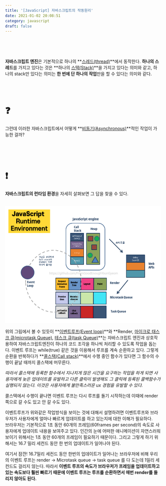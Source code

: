 ```yaml
---
title: '[JavaScript] 자바스크립트의 작동원리'
date: 2021-01-02 20:08:51
category: javascript
draft: false
---
```


<br/>
<br/>
<br/>

**자바스크립트 엔진**은 기본적으로 하나의 **[스레드(thread)](https://goodenoughyoungyeom.netlify.app/JavaScript/[JavaScript]%20%EC%9E%90%EB%B0%94%EC%8A%A4%ED%81%AC%EB%A6%BD%ED%8A%B8%EC%9D%98%20%EC%A3%BC%EC%9A%94%EA%B0%9C%EB%85%90/#%EC%8A%A4%EB%A0%88%EB%93%9Cthread)**에서 동작한다. **하나의 스레드**를 가지고 있다는 것은 **하나의 [스택(Stack)](https://goodenoughyoungyeom.netlify.app/JavaScript/[JavaScript]%20%EC%9E%90%EB%B0%94%EC%8A%A4%ED%81%AC%EB%A6%BD%ED%8A%B8%EC%9D%98%20%EC%A3%BC%EC%9A%94%EA%B0%9C%EB%85%90/#%EC%8A%A4%ED%83%9Dstack-%EC%98%81%EC%97%AD)**을 가지고 있다는 의미와 같고, 하나의 stack만 있다는 의미는 **한 번에 단 하나의 작업**만을 할 수 있다는 의미와 같다.
<br/>
<br/>
<br/>
<br/>

# &#10067;

그런데 이러한 자바스크립트에서 어떻게 **[비동기(Asynchronous)](https://goodenoughyoungyeom.netlify.app/Web%20Development/[Web%20Development]%EB%8F%99%EA%B8%B0%EC%99%80%EB%B9%84%EB%8F%99%EA%B8%B0%EC%B2%98%EB%A6%AC/#%EB%B9%84%EB%8F%99%EA%B8%B0asynchronous)**적인 작업이 가능한 걸까?

<br/>
<br/>
<br/>

# &#10071;

**자바스크립트의 런타임 환경**을 자세히 살펴보면 그 답을 찾을 수 있다.
<br/>
<br/>

![](./images/2_runtime_environment.png)

위의 그림에서 볼 수 있듯이 **[이벤트루프(Event loop)](https://goodenoughyoungyeom.netlify.app/JavaScript/[JavaScript]%20%EC%9E%90%EB%B0%94%EC%8A%A4%ED%81%AC%EB%A6%BD%ED%8A%B8%EC%9D%98%20%EC%A3%BC%EC%9A%94%EA%B0%9C%EB%85%90/#%EC%9D%B4%EB%B2%A4%ED%8A%B8%EB%A3%A8%ED%94%84event-loop)**와 **Render, [마이크로 태스크 큐(microtask Queue)](https://goodenoughyoungyeom.netlify.app/JavaScript/[JavaScript]%20%EC%9E%90%EB%B0%94%EC%8A%A4%ED%81%AC%EB%A6%BD%ED%8A%B8%EC%9D%98%20%EC%A3%BC%EC%9A%94%EA%B0%9C%EB%85%90/#%EB%A7%88%EC%9D%B4%ED%81%AC%EB%A1%9C-%ED%83%9C%EC%8A%A4%ED%81%AC-%ED%81%90microtask-queue), [테스크 큐(task Queue)](https://goodenoughyoungyeom.netlify.app/JavaScript/[JavaScript]%20%EC%9E%90%EB%B0%94%EC%8A%A4%ED%81%AC%EB%A6%BD%ED%8A%B8%EC%9D%98%20%EC%A3%BC%EC%9A%94%EA%B0%9C%EB%85%90/#%ED%85%8C%EC%8A%A4%ED%81%AC-%ED%81%90task-queue)**는 자바스크립트 엔진과 상호작용하여 자바스크립트엔진이 하나의 코드 조각을 하나씩 처리할 수 있도록 작업을 돕는다.
이벤트 루프는 while(true) 같은 것을 이용해서 루프를 계속 순환하고 있다. 그렇게 순환을 반복하다가 **[콜스택(Call stack)](https://goodenoughyoungyeom.netlify.app/JavaScript/[JavaScript]%20%EC%9E%90%EB%B0%94%EC%8A%A4%ED%81%AC%EB%A6%BD%ED%8A%B8%EC%9D%98%20%EC%A3%BC%EC%9A%94%EA%B0%9C%EB%85%90/#%EC%BD%9C%EC%8A%A4%ED%83%9Dcall-stack)**에서 수행 중인 함수가 있다면 그 함수의 수행이 끝날 때까지 콜스택에 머무른다.
<br/>

_따라서 콜스택에 등록한 함수에서 지나치게 많은 시간을 요구하는 작업을 하게 되면 사용자에게 늦은 업데이트를 유발하고 다른 클릭이 발생해도 그 클릭에 등록된 콜백함수가 실행되지 않는다. 이것은 사용자에게 불만족스러운 ux 경험을 유발할 수 있다._
<br/>

콜스택에서 수행이 끝나면 이벤트 루프는 다시 루프를 돌기 시작하는데 이때에 render 쪽으로 갈 수도 있고 안 갈 수도 있다.
<br/>

이벤트루프가 위와같은 작업방식을 보이는 것에 대해서 설명하려면 이벤트루프와 브라우저가 사용자에게 얼마나 빠르게 업데이트를 하고 있는지에 대한 이해가 필요하다.
<br/>
브라우저는 기본적으로 1초 동안 60개의 프레임(60frames per second)의 속도로 사용자에게 업데이트 내용을 보여주고 있다. 인간의 눈에 어떠한 애니메이션이 자연스러워 보이기 위해서는 1초 동안 60개의 프레임이 필요하기 때문이다. 그리고 그렇게 하기 위해서는 16.7 밀리 세컨드 동안 한 번의 업데이트가 일어나야 된다.
<br/>

여기서 잠깐! 16.7밀리 세컨드 동안 한번의 업데이트가 일어나는 브라우저에 비해 우리의 이벤트 루프는 render → Microtask queue → task queue 를 다 도는데 1밀리 세컨드도 걸리지 않는다. 따라서 **이벤트 루프의 속도가 브라우저가 프레임을 업데이트하고 있는 속도보다 훨씬 빠르기 때문에 이벤트 루프는 루프를 순환하면서 매번 render를 들리지 않아도 된다.**
